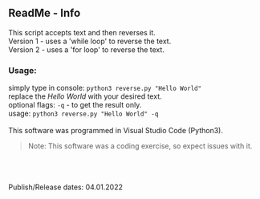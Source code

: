 ## ReadMe - Info

This script accepts text and then reverses it.  
Version 1 - uses a 'while loop' to reverse the text.  
Version 2 - uses a 'for loop' to reverse the text.
<br />
### Usage:
  simply type in console: ```python3 reverse.py "Hello World"```  
  replace the *Hello World* with your desired text.  
  optional flags: `-q` -  to get the result only.  
  usage: ```python3 reverse.py "Hello World" -q```
<br />
<br />
This software was programmed in Visual Studio Code (Python3).  
> Note: This software was a coding exercise, so expect issues with it.
<br />
<br />
<br />
Publish/Release dates: 04.01.2022
